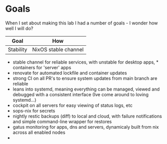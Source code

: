 # Goals

When I set about making this lab I had a number of goals - I wonder how well I will do?

| Goal | How |
|---|--|
| Stability | NixOS stable channel |

* stable channel for reliable services, with unstable for desktop apps, * containers for 'server' apps
* renovate for automated lockfile and container updates
* strong CI on all PR's to ensure system updates from main branch are reliable
* leans into systemd, meaning everything can be managed, viewed and debugged with a consistent interface (Ive come around to loving systemd...)
* cockpit on all servers for easy viewing of status logs, etc
* sops-nix for secrets
* nightly restic backups (diff) to local and cloud, with failure notifications and simple command-line wrapper for restores
* gatus monitoring for apps, dns and servers, dynamicaly built from nix across all enabled nodes
*
